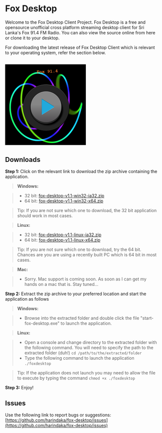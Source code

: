 Fox Desktop
===========

Welcome to the Fox Desktop Client Project. Fox Desktop is a free and opensource unofficial cross platform streaming desktop client for Sri Lanka's Fox 91.4 FM Radio. You can also view the source online from here or clone it to your desktop. 

For downloading the latest release of Fox Desktop Client which is relevant to your operating system, refer the section below.

![enter image description here](https://raw.githubusercontent.com/harindaka/fox-desktop/master/images/profilepic.png)
----------


Downloads
-------------

**Step 1:** Click on the relevant link to download the zip archive containing the application.

> **Windows:**

> - 32 bit: [fox-desktop-v1.1-win32-ia32.zip](https://github.com/harindaka/fox-desktop/releases/download/v1.1/fox-desktop-v1.1-win32-ia32.zip)
> - 64 bit: [fox-desktop-v1.1-win32-x64.zip](https://github.com/harindaka/fox-desktop/releases/download/v1.1/fox-desktop-v1.1-win32-x64.zip)

> Tip: If you are not sure which one to download, the 32 bit application should work in most cases.

> **Linux:**

> - 32 bit: [fox-desktop-v1.1-linux-ia32.zip](https://github.com/harindaka/fox-desktop/releases/download/v1.1/fox-desktop-v1.1-linux-ia32.zip)
> - 64 bit: [fox-desktop-v1.1-linux-x64.zip](https://github.com/harindaka/fox-desktop/releases/download/v1.1/fox-desktop-v1.1-linux-x64.zip)

> Tip: If you are not sure which one to download, try the 64 bit. Chances are you are using a recently built PC which is 64 bit in most cases.

> **Mac:**

> - Sorry. Mac support is coming soon. As soon as I can get my hands on a mac that is. Stay tuned...
  
  
**Step 2:** Extract the zip archive to your preferred location and start the application as follows

> **Windows:**

> - Browse into the extracted folder and double click the file "start-fox-desktop.exe" to launch the application.

> **Linux:**

> - Open a console and change directory to the extracted folder with the following command. You will need to specify the path to the extracted folder (duh!) 
> `cd /path/to/the/extracted/folder`
> - Type the following command to launch the application
> `./foxdesktop`  

>Tip: If the application does not launch you may need to allow the file to execute by typing the command `chmod +x ./foxdesktop`

**Step 3:** Enjoy!

Issues
-------------
Use the following link to report bugs or suggestions: [https://github.com/harindaka/fox-desktop/issues](https://github.com/harindaka/fox-desktop/issues)
